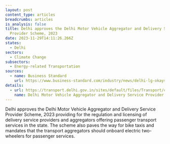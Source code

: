 ```yaml
---
layout: post
content_type: articles
breadcrumbs: articles
is_analysis: false
title: Delhi approves the Delhi Motor Vehicle Aggregator and Delivery Service
  Provider Scheme, 2023
date: 2023-11-29T14:11:26.266Z
states:
  - Delhi
sectors:
  - Climate Change
subsectors:
  - Energy-related Transportation
sources:
  - name: Business Standard
    url: https://www.business-standard.com/industry/news/delhi-lg-okays-scheme-to-regulate-transport-aggregators-delivery-providers-123112400775_1.html
details:
  - url: https://transport.delhi.gov.in/sites/default/files/Transport/circulars-orders/motor_vehicle_act-hindi-english_23052023.pdf
    name: Delhi Motor Vehicle Aggregator and Delivery Service Provider Scheme, 2023
---
```

Delhi approves the Delhi Motor Vehicle Aggregator and Delivery Service Provider Scheme, 2023 providing for the regulation and licensing of delivery service providers and aggregators offering passenger transport services in the state. The scheme also paves the way for bike taxis and mandates that the transport aggregators should onboard electric two-wheelers for passenger services.